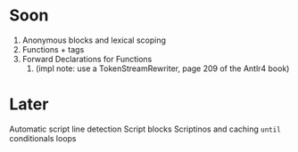 # Soon

1. Anonymous blocks and lexical scoping
2. Functions + tags
3. Forward Declarations for Functions 
   1. (impl note: use a TokenStreamRewriter, page 209 of the Antlr4 book)

# Later
Automatic script line detection
Script blocks
Scriptinos and caching
`until`
conditionals
loops
